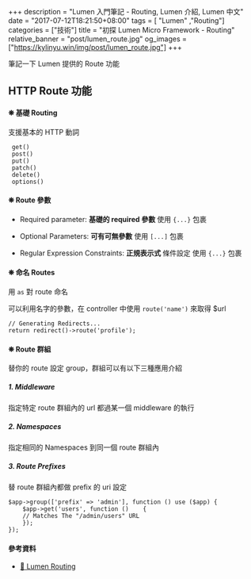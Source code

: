 +++
description = "Lumen 入門筆記 - Routing, Lumen 介紹, Lumen 中文"
date = "2017-07-12T18:21:50+08:00"
tags = [ "Lumen" ,"Routing"]
categories = ["技術"]
title = "初探 Lumen Micro Framework - Routing"
relative_banner = "post/lumen_route.jpg"
og_images = ["https://kylinyu.win/img/post/lumen_route.jpg"]
+++

筆記一下 Lumen 提供的 Route 功能
<!--more-->

## HTTP Route 功能

#### ❋ 基礎 Routing

支援基本的 HTTP 動詞

```
 get()
 post()
 put()
 patch()
 delete()
 options()
```

#### ❋ Route 參數

* Required parameter:
__基礎的 required 參數__ 使用 `{...}` 包裹

* Optional Parameters:
__可有可無參數__ 使用 `[...]` 包裹

* Regular Expression Constraints:
__正規表示式__ 條件設定 使用 `{...}` 包裹

#### ❋ 命名 Routes
用 `as` 對 route 命名

可以利用名字的參數，在 controller 中使用 `route('name')` 來取得 $url
```
// Generating Redirects...
return redirect()->route('profile');
```

#### ❋ Route 群組
替你的 route 設定 group，群組可以有以下三種應用介紹

##### 1. Middleware
指定特定 route 群組內的 url 都過某一個 middleware 的執行

##### 2. Namespaces
指定相同的 Namespaces 到同一個 route 群組內

##### 3. Route Prefixes
替 route 群組內都做 prefix 的 uri 設定
```
$app->group(['prefix' => 'admin'], function () use ($app) {
    $app->get('users', function ()    {
    // Matches The "/admin/users" URL
    });
});
```

#### 參考資料
* [🔗  Lumen Routing](https://lumen.laravel.com/docs/5.4/routing)
